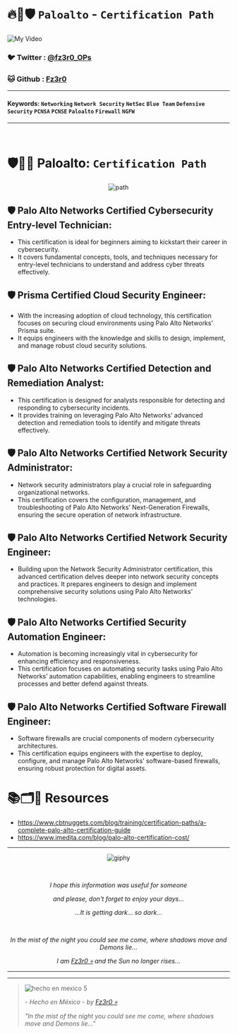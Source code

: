# 🔥🧱🛡️ `Paloalto` - `Certification Path`

![My Video](https://user-images.githubusercontent.com/94720207/165892585-b830998d-d7c5-43b4-a3ad-f71a07b9077e.gif)

### 🐦 Twitter  : [@fz3r0_OPs](https://twitter.com/Fz3r0_OPs)
### 🐱 Github  : [Fz3r0](https://github.com/fz3r0) 

---
 
#### Keywords: `Networking` `Network Security` `NetSec` `Blue Team` `Defensive Security` `PCNSA` `PCNSE` `Paloalto` `Firewall` `NGFW`

---

<br>

# 🛡️👣🏁 Paloalto: `Certification Path`

<span align="center"> <p align="center"> ![path](https://github.com/user-attachments/assets/f901ff47-bcf4-4065-a497-87c4c9771dd2) </p> </span> 

## 🛡️ Palo Alto Networks Certified Cybersecurity Entry-level Technician: 

- This certification is ideal for beginners aiming to kickstart their career in cybersecurity.
- It covers fundamental concepts, tools, and techniques necessary for entry-level technicians to understand and address cyber threats effectively.

## 🛡️ Prisma Certified Cloud Security Engineer: 

- With the increasing adoption of cloud technology, this certification focuses on securing cloud environments using Palo Alto Networks’ Prisma suite.
- It equips engineers with the knowledge and skills to design, implement, and manage robust cloud security solutions.
  
## 🛡️ Palo Alto Networks Certified Detection and Remediation Analyst: 

- This certification is designed for analysts responsible for detecting and responding to cybersecurity incidents.
- It provides training on leveraging Palo Alto Networks’ advanced detection and remediation tools to identify and mitigate threats effectively.

## 🛡️ Palo Alto Networks Certified Network Security Administrator: 

- Network security administrators play a crucial role in safeguarding organizational networks.
- This certification covers the configuration, management, and troubleshooting of Palo Alto Networks’ Next-Generation Firewalls, ensuring the secure operation of network infrastructure.

## 🛡️ Palo Alto Networks Certified Network Security Engineer: 

- Building upon the Network Security Administrator certification, this advanced certification delves deeper into network security concepts and practices. It prepares engineers to design and implement comprehensive security solutions using Palo Alto Networks’ technologies.

## 🛡️ Palo Alto Networks Certified Security Automation Engineer: 

- Automation is becoming increasingly vital in cybersecurity for enhancing efficiency and responsiveness.
- This certification focuses on automating security tasks using Palo Alto Networks’ automation capabilities, enabling engineers to streamline processes and better defend against threats.

## 🛡️ Palo Alto Networks Certified Software Firewall Engineer: 

- Software firewalls are crucial components of modern cybersecurity architectures.
- This certification equips engineers with the expertise to deploy, configure, and manage Palo Alto Networks’ software-based firewalls, ensuring robust protection for digital assets.

# 📚🗂️🎥 Resources

- https://www.cbtnuggets.com/blog/training/certification-paths/a-complete-palo-alto-certification-guide
- https://www.imedita.com/blog/palo-alto-certification-cost/
  
---

<span align="center"> <p align="center"> ![giphy](https://user-images.githubusercontent.com/94720207/166587250-292d9a9f-e590-4c25-a678-d457e2268e85.gif) </p> </span> 



&nbsp;

<span align="center"> <p align="center"> _I hope this information was useful for someone_ </p> </span> 
<span align="center"> <p align="center"> _and please, don't forget to enjoy your days..._ </p> </span> 
<span align="center"> <p align="center"> _...It is getting dark... so dark..._ </p> </span> 

&nbsp;

<span align="center"> <p align="center"> _In the mist of the night you could see me come, where shadows move and Demons lie..._ </p> </span> 
<span align="center"> <p align="center"> _I am [Fz3r0 💀](https://github.com/Fz3r0/) and the Sun no longer rises..._ </p> </span> 

---






---

> ![hecho en mexico 5](https://user-images.githubusercontent.com/94720207/166068790-fa1f243d-2db9-4810-a6e4-eb3c4ad23700.png)
>
> _- Hecho en México - by [Fz3r0 💀](https://github.com/Fz3r0/)_  
>
> _"In the mist of the night you could see me come, where shadows move and Demons lie..."_ 
